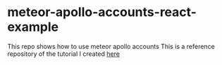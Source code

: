# meteor-apollo-accounts-react-example
This repo shows how to use meteor apollo accounts
This is a reference repository of the tutorial I created [here](https://medium.com/p/df3c89b46b17/)
